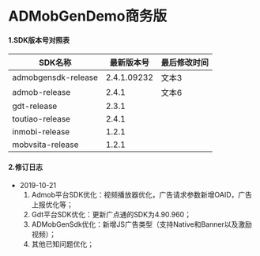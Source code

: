 # ADMobGenDemo商务版

#### 1.SDK版本号对照表

| SDK名称             | 最新版本号  | 最后修改时间 |
| ------------------- | ----------- | ------------ |
| admobgensdk-release | 2.4.1.09232 | 文本3        |
| admob-release       | 2.4.1       | 文本6        |
| gdt-release         | 2.3.1       |              |
| toutiao-release     | 2.4.1       |              |
| inmobi-release      | 1.2.1       |              |
| mobvsita-release    | 1.2.1       |              |



#### 2.修订日志

* 2019-10-21
  1. Admob平台SDK优化：视频播放器优化，广告请求参数新增OAID，广告上报优化等；
  2. Gdt平台SDK优化：更新广点通的SDK为4.90.960；
  3. ADMobGenSdk优化：新增JS广告类型（支持Native和Banner以及激励视频）；
  4. 其他已知问题优化；